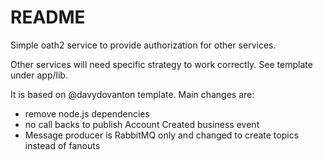 # README

Simple oath2 service to provide authorization for other services. 

Other services will need specific strategy to work correctly. See template under app/lib.  

It is based on @davydovanton template. Main changes are:
- remove node.js dependencies
- no call backs to publish Account Created business event
- Message producer is RabbitMQ only and changed to create topics instead of fanouts